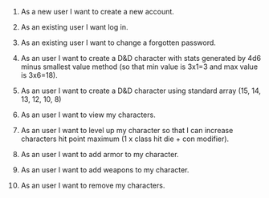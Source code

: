 1. As a new user I want to create a new account.
2. As an existing user I want log in. 
3. As an existing user I want to change a forgotten password.

4. As an user I want to create a D&D character with stats generated by 4d6 minus smallest value method (so that min value is 3x1=3 and max value is 3x6=18). 
5. As an user I want to create a D&D character using standard array (15, 14, 13, 12, 10, 8)
5. As an user I want to view my characters. 
6. As an user I want to level up my character so that I can increase characters hit point maximum (1 x class hit die + con modifier).
7. As an user I want to add armor to my character.
8. As an user I want to add weapons to my character.
9. As an user I want to remove my characters. 
